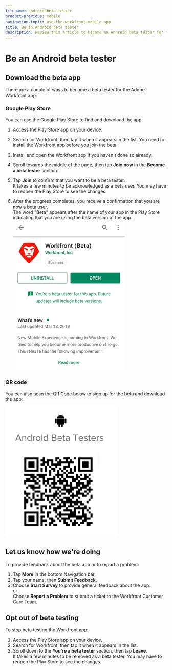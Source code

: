 ```yaml
---
filename: android-beta-tester
product-previous: mobile
navigation-topic: use-the-workfront-mobile-app
title: Be an Android beta tester
description: Review this article to become an Android beta tester for the Adobe Workfront mobile app.
---
```


# Be an Android beta tester

## Download the beta app

There are a couple of ways to become a beta tester for the Adobe Workfront app:

### Google Play Store

You can use the Google Play Store to find and download the app:

1. Access the Play Store app on your device.
1. Search for Workfront, then tap it when it appears in the list.
   You need to install the Workfront app before you join the beta.
1. Install and open the Workfront app if you haven't done so already.
1. Scroll towards the middle of the page, then tap **Join now** in the **Become a beta tester** section.

1. Tap **Join** to confirm that you want to be a beta tester.  
   It takes a few minutes to be acknowledged as a beta user. You may have to reopen the Play Store to see the changes.

1. After the progress completes, you receive a confirmation that you are now a beta user.  
   The word "Beta" appears after the name of your app in the Play Store indicating that you are using the beta version of the app.  
   ![](assets/android-beta-tester-adobe-350x468.png)

### QR code

You can also scan the QR Code below to sign up for the beta and download the app:

![](assets/android-qr-code-350x409.png)

## Let us know how we're doing

To provide feedback about the beta app or to report a problem:

1. Tap **More** in the bottom Navigation bar.
1. Tap your name, then **Submit Feedback**.
1. Choose **Start Survey** to provide general feedback about the app.  
   or  
   Choose **Report a Problem** to submit a ticket to the Workfront Customer Care Team.

## Opt out of beta testing

To stop beta testing the Workfront app:

1. Access the Play Store app on your device.
1. Search for Workfront, then tap it when it appears in the list.
1. Scroll down to the **You're a beta tester** section, then tap **Leave**.  
   It takes a few minutes to be removed as a beta tester. You may have to reopen the Play Store to see the changes.

